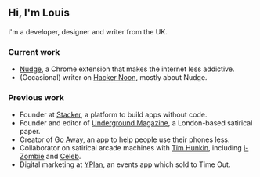 ## Hi, I'm Louis

I'm a developer, designer and writer from the UK.

### Current work

- [Nudge](http://nudgeware.io/), a Chrome extension that makes the internet less addictive.
- (Occasional) writer on [Hacker Noon](https://hackernoon.com/@louisbarclay), mostly about Nudge.

### Previous work

- Founder at [Stacker](http://stacker.app/), a platform to build apps without code.
- Founder and editor of [Underground Magazine](http://stacker.app/), a London-based satirical paper.
- Creator of [Go Away](https://medium.com/@louisbarclay/why-i-made-an-app-called-go-away-and-why-we-need-more-software-like-it-357ceb8860ce), an app to help people use their phones less.
- Collaborator on satirical arcade machines with [Tim Hunkin](https://en.wikipedia.org/wiki/Tim_Hunkin), including [i-Zombie](http://www.timhunkin.com/a221_making-izombie.htm) and [Celeb](http://www.timhunkin.com/a214_celeb-writing.htm).
- Digital marketing at [YPlan](https://techcrunch.com/2016/10/21/time-out-for-yplan/), an events app which sold to Time Out.
